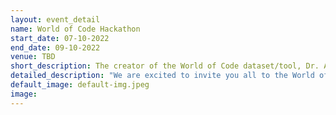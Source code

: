 ```yaml
---
layout: event_detail
name: World of Code Hackathon
start_date: 07-10-2022
end_date: 09-10-2022
venue: TBD
short_description: The creator of the World of Code dataset/tool, Dr. Audris Mockus, will be visiting Ireland for organizing the hackathon. The event is open to students at all levels, postdocs, faculties, and everyone else who is interested.
detailed_description: "We are excited to invite you all to the World of Code Hackathon, due to take place between October 7-9. The creator of the World of Code dataset/tool, Dr. Audris Mockus, will be visiting Ireland for organizing the hackathon. The event is open to students at all levels, postdocs, faculties, and everyone else who is interested. Participants in previous events include faculty members in various universities including CMU, University of Auckland (New Zealand), and employees of companies like GitHub. All you need is basic knowledge of some shell commands and/or Python. As an additional incentive for participation, World of Code is featured in the 'mining challenge' track of the Mining Software Repositories (MSR) conference, 2023. So, the participants will have a higher chance of being able to publish the work they do in the hackathon in this track. See details - <https://conf.researchr.org/track/msr-2023/msr-2023-mining-challenge#Call-for-Mining-Challenge-Papers>. Please fill out this form so that we know you are interested: <https://forms.gle/u1B9wC2jHoNHoHKDA>. See more details on World of Code - <https://worldofcode.org/>."
default_image: default-img.jpeg
image:
---
```

